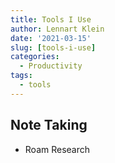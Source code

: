 ```yaml
---
title: Tools I Use
author: Lennart Klein
date: '2021-03-15'
slug: [tools-i-use]
categories:
  - Productivity
tags:
  - tools
---
```


## Note Taking
- Roam Research
